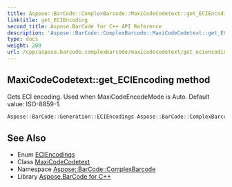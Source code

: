 ```yaml
---
title: Aspose::BarCode::ComplexBarcode::MaxiCodeCodetext::get_ECIEncoding method
linktitle: get_ECIEncoding
second_title: Aspose.BarCode for C++ API Reference
description: 'Aspose::BarCode::ComplexBarcode::MaxiCodeCodetext::get_ECIEncoding method. Gets ECI encoding. Used when MaxiCodeEncodeMode is Auto. Default value: ISO-8859-1 in C++.'
type: docs
weight: 200
url: /cpp/aspose.barcode.complexbarcode/maxicodecodetext/get_eciencoding/
---
```

## MaxiCodeCodetext::get_ECIEncoding method


Gets ECI encoding. Used when MaxiCodeEncodeMode is Auto. Default value: ISO-8859-1.

```cpp
Aspose::BarCode::Generation::ECIEncodings Aspose::BarCode::ComplexBarcode::MaxiCodeCodetext::get_ECIEncoding()
```

## See Also

* Enum [ECIEncodings](../../../aspose.barcode.generation/eciencodings/)
* Class [MaxiCodeCodetext](../)
* Namespace [Aspose::BarCode::ComplexBarcode](../../)
* Library [Aspose.BarCode for C++](../../../)
